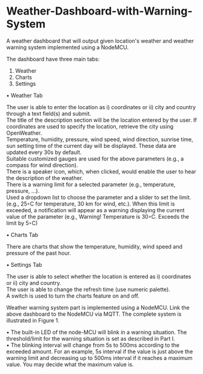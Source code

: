 # Weather-Dashboard-with-Warning-System
A weather dashboard that will output given location's weather and weather warning system implemented using a NodeMCU.<br/>

The dashboard have three main tabs:
1. Weather
2. Charts
3. Settings

• Weather Tab<br/>

The user is able to enter the location as i) coordinates or ii) city and country through
a text field(s) and submit.<br/>
The title of the description section will be the location entered by the user. If coordinates
are used to specify the location, retrieve the city using OpenWeather.<br/>
Temperature, humidity, pressure, wind speed, wind direction, sunrise time, sun setting
time of the current day will be displayed. These data are updated every 30s by default.<br/>
Suitable customized gauges are used for the above parameters (e.g., a compass for wind direction).<br/>
There is a speaker icon, which, when clicked, would enable the user to hear the
description of the weather.<br/>
There is a warning limit for a selected parameter (e.g., temperature, pressure, ...).<br/>
Used a dropdown list to choose the parameter and a slider to set the limit. (e.g., 25◦C for
temperature, 30 km for wind, etc.). When this limit is exceeded, a notification will appear
as a warning displaying the current value of the parameter (e.g., Warning! Temperature is
30◦C. Exceeds the limit by 5◦C)

• Charts Tab<br/>

 There are charts that show the temperature, humidity, wind speed and pressure of the past hour.<br/>

• Settings Tab<br/>

The user is able to select whether the location is entered as i) coordinates or ii) city
and country.<br/>
The user is able to change the refresh time (use numeric palette).<br/>
A switch is used to turn the charts feature on and off.<br/>


Weather warning system part is implemented using a NodeMCU. Link the above dashboard to the NodeMCU via MQTT. The complete system is illustrated in Figure 1.

• The built-in LED of the node-MCU will blink in a warning situation. The threshold/limit for the
warning situation is set as described in Part I.<br/>
• The blinking interval will change from 5s to 500ms according to the exceeded amount. For an example,
5s interval if the value is just above the warning limit and decreasing up to 500ms interval if it
reaches a maximum value. You may decide what the maximum value is.<br/>
